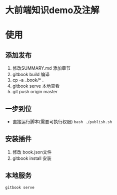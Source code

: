 # 大前端知识demo及注解

# 使用

## 添加发布
1. 修改SUMMARY.md 添加章节
2. gitbook  build 编译
3. cp -a _book/*  .
4. gitbook  serve 本地查看
5. git push origin master 

##  一步到位
* 直接运行脚本(需要可执行权限)  `bash ./publish.sh`

## 安装插件
1. 修改 book.json文件
2. gitbook install 安装


## 本地服务
`gitbook serve`

